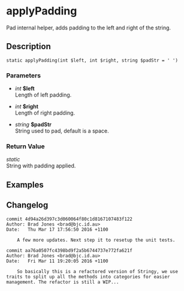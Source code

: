 # applyPadding
Pad internal helper, adds padding to the left and right of the string.

## Description
`static applyPadding(int $left, int $right, string $padStr = ' ')`

### Parameters
* _int_ __$left__  
Length of left padding.

* _int_ __$right__  
Length of right padding.

* _string_ __$padStr__  
String used to pad, default is a space.


### Return Value
_static_  
String with padding applied.

## Examples

## Changelog
```
commit 4d94a26d397c3d060064f80c1d8167107483f122
Author: Brad Jones <brad@bjc.id.au>
Date:   Thu Mar 17 17:56:50 2016 +1100

    A few more updates. Next step it to resetup the unit tests.

commit aa76a0507fc4398bd9f2a5b6744737e772fa621f
Author: Brad Jones <brad@bjc.id.au>
Date:   Fri Mar 11 19:20:05 2016 +1100

    So basically this is a refactored version of Stringy, we use traits to split up all the methods into categories for easier management. The refactor is still a WIP...
```